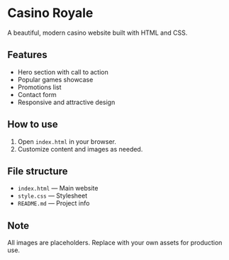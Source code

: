 # Casino Royale

A beautiful, modern casino website built with HTML and CSS.

## Features
- Hero section with call to action
- Popular games showcase
- Promotions list
- Contact form
- Responsive and attractive design

## How to use
1. Open `index.html` in your browser.
2. Customize content and images as needed.

## File structure
- `index.html` — Main website
- `style.css` — Stylesheet
- `README.md` — Project info

## Note
All images are placeholders. Replace with your own assets for production use.
